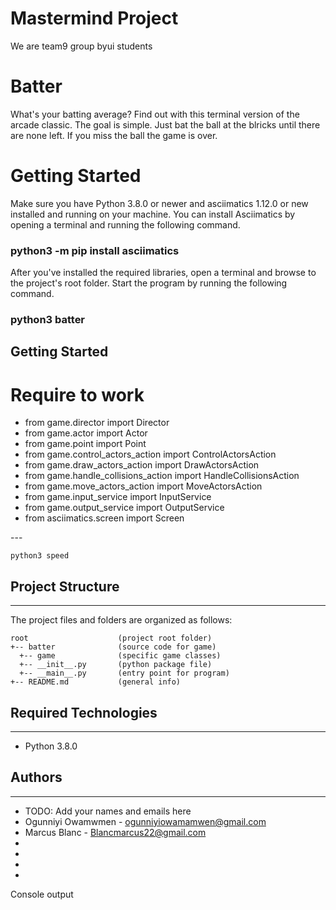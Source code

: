 # Mastermind Project

We are team9 group byui students

<h1>Batter</h1>
<p>
What's your batting average? Find out with this terminal version of the arcade classic. The goal is simple. Just bat the ball at the blricks until there are none left. If you miss the ball the game is over.
</p>

<h1>Getting Started</h1>
<p>
Make sure you have Python 3.8.0 or newer and asciimatics 1.12.0 or new installed and running on your machine. You can install Asciimatics by opening a terminal and running the following command.
</p>
<h3>python3 -m pip install asciimatics</h3>

<p>
After you've installed the required libraries, open a terminal and browse to the project's root folder. Start the program by running the following command.
</p>
<h3>python3 batter</h3>

## Getting Started

<h1>Require to work</h1>
<ul>
<li>from game.director import Director</li>
<li>from game.actor import Actor</li>
<li>from game.point import Point</li>
<li>from game.control_actors_action import ControlActorsAction</li>
<li>from game.draw_actors_action import DrawActorsAction</li>
<li>from game.handle_collisions_action import HandleCollisionsAction</li>
<li>from game.move_actors_action import MoveActorsAction</li>
<li>from game.input_service import InputService</li>
<li>from game.output_service import OutputService</li>
<li>from asciimatics.screen import Screen </li>
</ul>
---

```
python3 speed
```

## Project Structure

---

The project files and folders are organized as follows:

```
root                    (project root folder)
+-- batter              (source code for game)
  +-- game              (specific game classes)
  +-- __init__.py       (python package file)
  +-- __main__.py       (entry point for program)
+-- README.md           (general info)
```

## Required Technologies

---

- Python 3.8.0

## Authors

---

- TODO: Add your names and emails here
- Ogunniyi Owamwmen - ogunniyiowamamwen@gmail.com
- Marcus Blanc - Blancmarcus22@gmail.com
-
-
-
-

Console output

